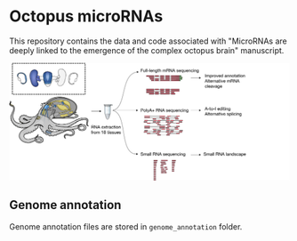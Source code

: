 # Octopus microRNAs
This repository contains the data and code associated with "MicroRNAs are deeply linked to the emergence of the complex octopus brain" manuscript. 

![Fig1](img/Fig1_github.png)

## Genome annotation   
Genome annotation files are stored in `genome_annotation` folder.   
